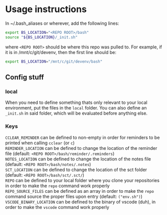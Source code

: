 # Usage instructions

In ~/.bash_aliases or wherever, add the following lines:
```bash
export BS_LOCATION="<REPO ROOT>/bash"
source "${BS_LOCATION}/_init.sh"
```
where `<REPO ROOT>` should be where this repo was pulled to. For example, if it is in /mnt/c/git/devenv, then the first line should be:
```bash
export BS_LOCATION="/mnt/c/git/devenv/bash"
```

## Config stuff
### local
When you need to define something thats only relevant to your local environment, put the files in the `local` folder. You can also define an `_init.sh` in said folder, which will be evaluated before anything else.

### Keys
`CCLEAR_REMINDER` can be defined to non-empty in order for reminders to be printed when calling `cclear` (or `c`)  
`REMINDER_LOCATION` can be defined to change the location of the reminder file (default: `<REPO ROOT>/bash/reminder/.reminders`)  
`NOTES_LOCATION` can be defined to change the location of the notes file (default: `<REPO ROOT>/bash/notes/.notes`)  
`SCT_LOCATION` can be defined to change the location of the sct folder (default: `<REPO ROOT>/bash/sct/.sct/`)  
`REPO` can be defined to your local folder where you clone your repositories in order to make the `repo` command work properly  
`REPO_SOURCE_FILES` can be defined as an array in order to make the `repo` command source the proper files upon entry (default: `("env.sh")`)  
`VSCODE_BINARY_LOCATION` can be defined to the binary of vscode (duh), in order to make the `vscode` command work properly  
